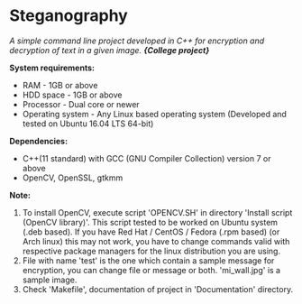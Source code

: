 # Steganography
*A simple command line project developed in C++ for encryption and decryption of text in a given image.* ***{College project}***


**System requirements:**
- RAM - 1GB or above
- HDD space - 1GB or above
- Processor - Dual core or newer
- Operating system - Any Linux based operating system (Developed and tested on Ubuntu 16.04 LTS 64-bit)

**Dependencies:**
- C++(11 standard) with GCC (GNU Compiler Collection) version 7 or above
- OpenCV, OpenSSL, gtkmm

**Note:**
1. To install OpenCV, execute script 'OPENCV.SH' in directory 'Install script (OpenCV library)'. This script tested to be worked on Ubuntu system (.deb based). If you have Red Hat / CentOS / Fedora (.rpm based) (or Arch linux) this may not work, you have to change commands valid with respective package managers for the linux distribution you are using.
2. File with name 'test' is the one which contain a sample message for encryption, you can change file or message or both. 'mi_wall.jpg' is a sample image.
3. Check 'Makefile', documentation of project in 'Documentation' directory.

